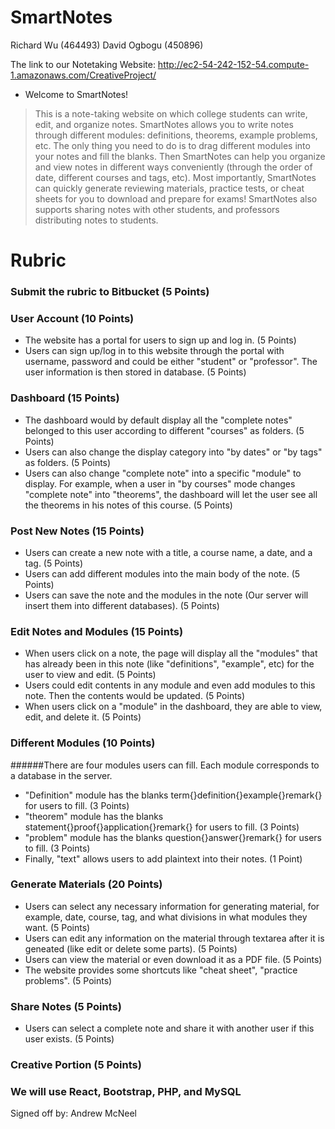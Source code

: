 # SmartNotes

Richard Wu (464493)
David Ogbogu (450896)

The link to our Notetaking Website:
http://ec2-54-242-152-54.compute-1.amazonaws.com/CreativeProject/

- Welcome to SmartNotes!
 > This is a note-taking website on which college students can write, edit, and organize notes.
 SmartNotes allows you to write notes through different modules: definitions, theorems, example problems, etc.
 The only thing you need to do is to drag different modules into your notes and fill the blanks.
 Then SmartNotes can help you organize and view notes in different ways conveniently (through the order of date, different courses and tags, etc).
 Most importantly, SmartNotes can quickly generate reviewing materials, practice tests, or cheat sheets for you to download and prepare for exams!
 SmartNotes also supports sharing notes with other students, and professors distributing notes to students.
 
# Rubric
### Submit the rubric to Bitbucket (5 Points)
### User Account (10 Points)
- The website has a portal for users to sign up and log in. (5 Points)
- Users can sign up/log in to this website through the portal with username, password and could be either "student" or "professor". The user information is then stored in database. (5 Points)
### Dashboard (15 Points)
- The dashboard would by default display all the "complete notes" belonged to this user according to different "courses" as folders. (5 Points)
- Users can also change the display category into "by dates" or "by tags" as folders. (5 Points)
- Users can also change "complete note" into a specific "module" to display. For example, when a user in "by courses" mode changes "complete note" into "theorems", the dashboard will let the user see all the theorems in his notes of this course. (5 Points)

### Post New Notes (15 Points)
- Users can create a new note with a title, a course name, a date, and a tag. (5 Points)
- Users can add different modules into the main body of the note. (5 Points)
- Users can save the note and the modules in the note (Our server will insert them into different databases). (5 Points)

### Edit Notes and Modules (15 Points)
- When users click on a note, the page will display all the "modules" that has already been in this note (like "definitions", "example", etc) for the user to view and edit. (5 Points)
- Users could edit contents in any module and even add modules to this note. Then the contents would be updated. (5 Points)
- When users click on a "module" in the dashboard, they are able to view, edit, and delete it. (5 Points)

### Different Modules (10 Points)
######There are four modules users can fill. Each module corresponds to a database in the server.
- "Definition" module has the blanks term{}definition{}example{}remark{} for users to fill. (3 Points)
- "theorem" module has the blanks statement{}proof{}application{}remark{} for users to fill. (3 Points)
- "problem" module has the blanks question{}answer{}remark{} for users to fill. (3 Points)
- Finally, "text" allows users to add plaintext into their notes. (1 Point)

### Generate Materials (20 Points)
- Users can select any necessary information for generating material, for example, date, course, tag, and what divisions in what modules they want. (5 Points)
- Users can edit any information on the material through textarea after it is geneated (like edit or delete some parts). (5 Points)
- Users can view the material or even download it as a PDF file. (5 Points)
- The website provides some shortcuts like "cheat sheet", "practice problems". (5 Points)

### Share Notes (5 Points)
- Users can select a complete note and share it with another user if this user exists. (5 Points)

### Creative Portion (5 Points)

### We will use React, Bootstrap, PHP, and MySQL


Signed off by: Andrew McNeel

